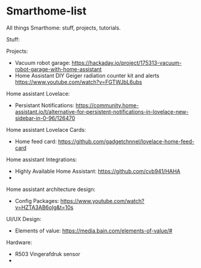 # Smarthome-list
All things Smarthome: stuff, projects, tutorials.

Stuff:


Projects:
- Vacuum robot garage: https://hackaday.io/project/175313-vacuum-robot-garage-with-home-assistant
- Home Assistant DIY Geiger radiation counter kit and alerts https://www.youtube.com/watch?v=FGTWJbL6ubs

Home assistant Lovelace:
- Persistant Notifications: https://community.home-assistant.io/t/alternative-for-persistent-notifications-in-lovelace-new-sidebar-in-0-96/126470

Home assistant Lovelace Cards:
- Home feed card: https://github.com/gadgetchnnel/lovelace-home-feed-card

Home assistant Integrations:
- Highly Available Home Assistant: https://github.com/cvb941/HAHA
- 

Home assistant architecture design:
- Config Packages: https://www.youtube.com/watch?v=HZTA3AB6oIg&t=10s

UI/UX Design:
- Elements of value: https://media.bain.com/elements-of-value/#

Hardware:
- R503 Vingerafdruk sensor
- 
